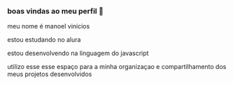 ### boas vindas ao meu perfil 💙

meu nome é manoel vinicios 

estou estudando no alura 

estou desenvolvendo na linguagem do javascript

utilizo esse esse espaço para a minha organizaçao e compartilhamento dos meus projetos desenvolvidos 
